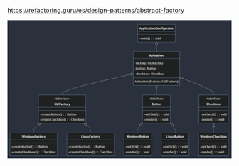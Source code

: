 https://refactoring.guru/es/design-patterns/abstract-factory

![ABSTRACT FACTORY DIAGRAM](abstract-factory.png)
